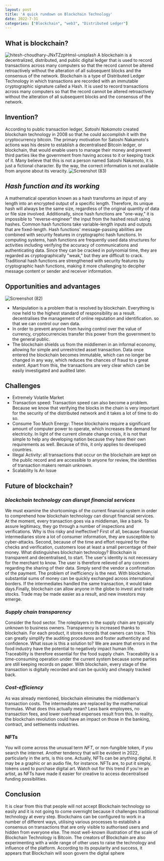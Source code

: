 ```yaml
---
layout: post
title: 'A quick rundown on Blockchain Technology'
date: 2022-7-31
categories: ["Blockchain", "web3", "Distributed Ledger"]
---
```

## What is blockchain? ##
![hitesh-choudhary-JNxTZzpHmsI-unsplash](https://user-images.githubusercontent.com/85569489/181961010-0a380e1c-783d-4fe5-b3a5-4cae49dc9bc3.jpg)
A blockchain is a decentralized, distributed, and public digital ledger that is used to record transactions across many computers so that the record cannot be altered retroactively without the alteration of all subsequent blocks and the consensus of the network. Blockchain is a type of Distributed Ledger Technology in which transactions are recorded with an immutable cryptographic signature called a Hash.
It is used to record transactions across many computers so that the record cannot be altered retroactively without the alteration of all subsequent blocks and the consensus of the network.
## Invention? ##
According to public transaction ledger, *Satoshi Nakamoto* created blockchain technology in 2008 so that he could accomplish it with the cryptocurrency bitcoin. The primary motivation for Satoshi Nakamoto's actions was his desire to establish a decentralised Bitcoin ledger, or blockchain, that would enable users to manage their money and prevent third parties like the government from having access to it or keeping track of it.
Many believe that this is not a person named Satoshi Nakamoto, it is just a fictional character. By the way, the correct information is not available from anyone about its veracity.
![Screenshot (83)](https://user-images.githubusercontent.com/85569489/181962722-e80ca633-ded2-4f37-8d14-b5bf1c515a1a.png)
## *Hash function and its working* ##
A mathematical operation known as a hash transforms an input of any length into an encrypted output of a specific length. Therefore, its unique hash will always be the same size, regardless of the original quantity of data or file size involved. Additionally, since hash functions are "one-way," it is impossible to "reverse-engineer" the input from the hashed result using hashes.
Common hash functions take variable-length inputs and outputs that are fixed-length. Hash functions' message-passing abilities are combined with security features in cryptographic hash functions. In computing systems, hash functions are frequently used data structures for activities including verifying the accuracy of communications and authenticating data. Since they can be cracked in polynomial time, they are regarded as cryptographically "weak," but they are difficult to crack. Traditional hash functions are strengthened with security features by cryptographic hash functions, making it more challenging to decipher message content or sender and receiver information.
## Opportunities and advantages ##
![Screenshot (82)](https://user-images.githubusercontent.com/85569489/181962538-cb604781-1180-454b-ae37-3396d7918135.png)
- Manipulation is a problem that is resolved by blockchain. Everything is now held to the highest standard of responsibility as a result. decentralises the management of online reputation and identification. so that we can control our own data.
- In order to prevent anyone from having control over the value of currency, cryptocurrencies transfer this power from the government to the general public.
- The blockchain shields us from the middlemen in an informal economy, allowing for simple and unrestricted asset transaction. Data once entered the blockchain becomes immutable, which can no longer be changed in any way, which reduces the chances of fraud to a great extent. Apart from this, the transactions are very clear which can be easily investigated and audited later.
## Challenges ##
- Extremely Volatile Market
- Transaction speed: Transaction speed can also become a problem. Because we know that verifying the blocks in the chain is very important for the security of the distributed network and it takes a lot of time to do so.
- Consume Too Much Energy: These blockchains require a significant amount of computer power to operate, which increases the demand for electricity. In light of the current climate change crisis, it is not that simple to help any developing nation because they have their own requirements as well. Because of this, it only applies to developed countries.
- Illegal Activity: all transactions that occur on the blockchain are kept on the public record and are accessible to anyone for review, the identities of transaction makers remain unknown.
- Scalability Is An Issue
## Future of blockchain? ##
### *blockchain technology can disrupt financial services* ###
We must examine the shortcomings of the current financial system in order to comprehend how blockchain technology can disrupt financial services. At the moment, every transaction goes via a middleman, like a bank. To assure legitimacy, they go through a number of inspections and verifications.
Why is this risky and ineffective? First of all, because financial intermediaries store a lot of consumer information, they are susceptible to cyber-attacks. Second, because of the time and effort required for the checks and verification, customers lose at least a small percentage of their money.
What distinguishes blockchain technology? Blockchain is transparent and decentralised, to start. The user's identity is not necessary for the merchant to know. The user is therefore relieved of any concern regarding the sharing of their data. Simply send the vendor a confirmation of the payment.
The problem of inefficiency is the next. With blockchain, substantial sums of money can be quickly exchanged across international borders. If the intermediates handled the same transaction, it would take days.Finally, blockchain can allow anyone in the globe to invest and trade stocks. Trade may be made easier as a result, and new investors may emerge.
### *Supply chain transparency* ###
Consider the food sector. The roleplayers in the supply chain are typically unknown to business owners. Transparency is increased thanks to blockchain. For each product, it stores records that owners can trace. This can greatly simplify the auditing procedures and foster authenticity and confidence.
What issue is this a solution to? We are aware that errors in the food industry have the potential to negatively impact human life. Traceability is therefore essential for the food supply chain.
Traceability is a time-consuming operation under the current system because some parties are still keeping records on paper.
With blockchain, every stage of the transaction is digitally recorded and can be quickly and cheaply tracked back.
### *Cost-efficiency* ###
As was already mentioned, blockchain eliminates the middleman's transaction costs. The intermediates are replaced by the mathematical formulas. What does this actually mean? Less bank employees, no transaction fees, and lower overhead expenses result from this. In reality, the blockchain revolution could have an impact on those in the banking, contract, and settlements industries.
### NFTs ###
You will come across the unusual term *NFT*, or non-fungible token, if you search the internet. Another tendency that will be evident in 2022, particularly in the arts, is this one. Actually, NFTs can be anything digital. It may be a graphic or an audio file, for instance. NFTs are, to put it simply, tokens used to purchase digital art. Watch out for this trend if you're an artist, as NFTs have made it easier for creative to access decentralised funding possibilities.
## Conclusion ##
It is clear from this that people will not accept Blockchain technology so easily and it is not going to come overnight because it challenges traditional technology at every step.
Blockchains can be configured to work in a number of different ways, utilising various processes to establish a consensus on transactions that are only visible to authorised users and hidden from everyone else. The most well-known illustration of the scale of Blockchain Technology is Bitcoin. The creators of Blockchain are also experimenting with a wide range of other uses to raise the technology and influence of the platform. According to its popularity and success, it appears that Blockchain will soon govern the digital sphere
